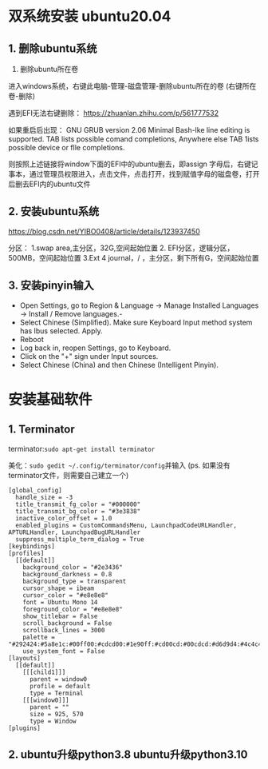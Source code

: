 # 双系统安装 ubuntu20.04

## 1. 删除ubuntu系统

1. 删除ubuntu所在卷

进入windows系统，右键此电脑-管理-磁盘管理-删除ubuntu所在的卷 (右键所在卷-删除)

遇到EFI无法右键删除：
 https://zhuanlan.zhihu.com/p/561777532

如果重启后出现：
GNU GRUB version 2.06
Minimal Bash-lke line editing is supported.  TAB lists possible comand completions, Anywhere else TAB 1ists possible device or flle completions.

则按照上述链接将window下面的EFI中的ubuntu删去，即assign 字母后，右键记事本，通过管理员权限进入，点击文件，点击打开，找到赋值字母的磁盘卷，打开后删去EFI内的ubuntu文件

## 2. 安装ubuntu系统

https://blog.csdn.net/YIBO0408/article/details/123937450

分区：
1.swap area,主分区，32G,空间起始位置
2. EFI分区，逻辑分区，500MB，空间起始位置
3.Ext 4 journal，/ ，主分区，剩下所有G，空间起始位置



## 3. 安装pinyin输入

- Open Settings, go to Region & Language -> Manage Installed Languages -> Install / Remove languages.-
- Select Chinese (Simplified). Make sure Keyboard Input method system has Ibus selected. Apply.
- Reboot
- Log back in, reopen Settings, go to Keyboard.
- Click on the "+" sign under Input sources.
- Select Chinese (China) and then Chinese (Intelligent Pinyin).

# 安装基础软件

## 1. Terminator

terminator:`sudo apt-get install terminator`

美化：`sudo gedit ~/.config/terminator/config`并输入 (ps. 如果没有terminator文件，则需要自己建立一个)

```
[global_config]
  handle_size = -3
  title_transmit_fg_color = "#000000"
  title_transmit_bg_color = "#3e3838"
  inactive_color_offset = 1.0
  enabled_plugins = CustomCommandsMenu, LaunchpadCodeURLHandler, APTURLHandler, LaunchpadBugURLHandler
  suppress_multiple_term_dialog = True
[keybindings]
[profiles]
  [[default]]
    background_color = "#2e3436"
    background_darkness = 0.8
    background_type = transparent
    cursor_shape = ibeam
    cursor_color = "#e8e8e8"
    font = Ubuntu Mono 14
    foreground_color = "#e8e8e8"
    show_titlebar = False
    scroll_background = False
    scrollback_lines = 3000
    palette = "#292424:#5a8e1c:#00ff00:#cdcd00:#1e90ff:#cd00cd:#00cdcd:#d6d9d4:#4c4c4c:#868e09:#00ff00:#ffff00:#4682b4:#ff00ff:#00ffff:#ffffff"
    use_system_font = False
[layouts]
  [[default]]
    [[[child1]]]
      parent = window0
      profile = default
      type = Terminal
    [[[window0]]]
      parent = ""
      size = 925, 570
      type = Window
[plugins]
```

## 2. ubuntu升级python3.8 ubuntu升级python3.10 
